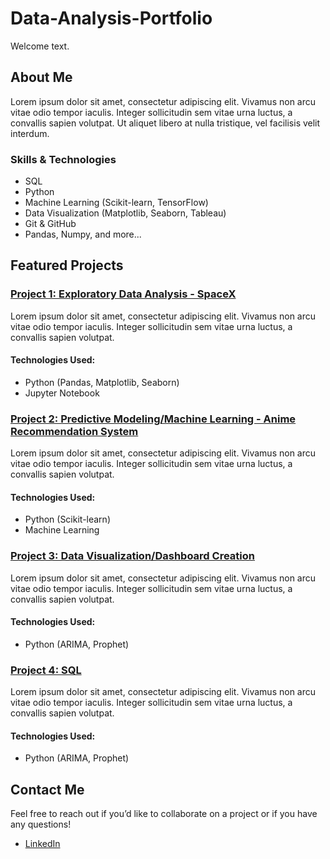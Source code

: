 # Data-Analysis-Portfolio

Welcome text.

## About Me
Lorem ipsum dolor sit amet, consectetur adipiscing elit. Vivamus non arcu vitae odio tempor iaculis. Integer sollicitudin sem vitae urna luctus, a convallis sapien volutpat. Ut aliquet libero at nulla tristique, vel facilisis velit interdum.

### Skills & Technologies
- SQL
- Python
- Machine Learning (Scikit-learn, TensorFlow)
- Data Visualization (Matplotlib, Seaborn, Tableau)
- Git & GitHub
- Pandas, Numpy, and more...

## Featured Projects

### [Project 1: Exploratory Data Analysis - SpaceX](./Portfolio-Projects/SpaceX_EDA_Time_series_analysis_of_launches.ipynb)
Lorem ipsum dolor sit amet, consectetur adipiscing elit. Vivamus non arcu vitae odio tempor iaculis. Integer sollicitudin sem vitae urna luctus, a convallis sapien volutpat. 

#### Technologies Used:
- Python (Pandas, Matplotlib, Seaborn)
- Jupyter Notebook

### [Project 2: Predictive Modeling/Machine Learning - Anime Recommendation System](./projects/project2.ipynb)
Lorem ipsum dolor sit amet, consectetur adipiscing elit. Vivamus non arcu vitae odio tempor iaculis. Integer sollicitudin sem vitae urna luctus, a convallis sapien volutpat.

#### Technologies Used:
- Python (Scikit-learn)
- Machine Learning

### [Project 3: Data Visualization/Dashboard Creation](./projects/project3.ipynb)
Lorem ipsum dolor sit amet, consectetur adipiscing elit. Vivamus non arcu vitae odio tempor iaculis. Integer sollicitudin sem vitae urna luctus, a convallis sapien volutpat.

#### Technologies Used:
- Python (ARIMA, Prophet)
  
### [Project 4: SQL](./projects/project3.ipynb)
Lorem ipsum dolor sit amet, consectetur adipiscing elit. Vivamus non arcu vitae odio tempor iaculis. Integer sollicitudin sem vitae urna luctus, a convallis sapien volutpat.

#### Technologies Used:
- Python (ARIMA, Prophet)

## Contact Me
Feel free to reach out if you’d like to collaborate on a project or if you have any questions!

- [LinkedIn](https://www.linkedin.com/in/sara-anicic)
